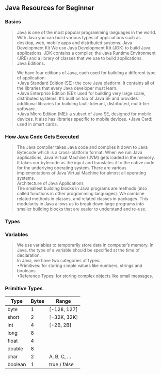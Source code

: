 ## Java Resources for Beginner

### Basics

>Java is one of the most popular programming languages in the world. With Java you can build various types of applications such as desktop, web, mobile apps and distributed systems. 
Java Development Kit 
>We use Java Development Kit (JDK) to build Java applications. JDK contains a compiler, the Java Runtime Environment (JRE) and a library of classes that we use to build applications.  
Java Editions.

>We have four editions of Java, each used for building a different type of application:  
•Java Standard Edition (SE): the core Java platform. It contains all of the libraries that every Java developer must learn.  
•Java Enterprise Edition (EE): used for building very large scale, distributed systems. It’s built on top of Java SE and provides additional libraries for building fault-tolerant, distributed, multi-tier software.  
•Java Micro Edition (ME): a subset of Java SE, designed for mobile devices. It also has libraries specific to mobile devices. 
•Java Card: used in smart cards.

### How Java Code Gets Executed 
>The Java compiler takes Java code and compiles it down to Java Bytecode which is a cross-platform format. When we run Java applications, Java Virtual Machine (JVM) gets loaded in the memory. It takes our bytecode as the input and translates it to the native code for the underlying operating system. There are various implementations of Java Virtual Machine for almost all operating systems.  
Architecture of Java Applications  
>The smallest building blocks in Java programs are methods (also called functions in other programming languages). We combine related methods in classes, and related classes in packages. This modularity in Java allows us to break down large programs into smaller building blocks that are easier to understand and re-use. 

### Types 
### Variables 
> We use variables to temporarily store data in computer’s memory. In Java, the type of a variable should be specified at the time of declaration.  
> In Java, we have two categories of types:  
•Primitives: for storing simple values like numbers, strings and booleans.  
•Reference Types: for storing complex objects like email messages. 

### Primitive Types  
|Type	|Bytes	|Range|
|------|------|---------|
|byte		|1 |[-128, 127]|
|short		|2 |[-32K, 32K]|
|int	|4 |[-2B, 2B]|
|long	|8 |
|float	|4|
|double	|8|
|char		|2 |A, B, C, …|
|boolean		|1 |true / false|
